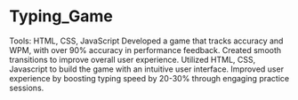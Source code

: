 # Typing_Game

Tools: HTML, CSS, JavaScript
Developed a game that tracks accuracy and WPM, with over 90% accuracy in performance feedback.
Created smooth transitions to improve overall user experience.
Utilized HTML, CSS, Javascript to build the game with an intuitive user interface.
Improved user experience by boosting typing speed by 20-30% through engaging practice sessions.
